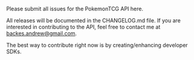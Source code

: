 Please submit all issues for the PokemonTCG API here.

All releases will be documented in the CHANGELOG.md file. If you are interested in contributing to the API, feel free to contact me at backes.andrew@gmail.com. 

The best way to contribute right now is by creating/enhancing developer SDKs.

